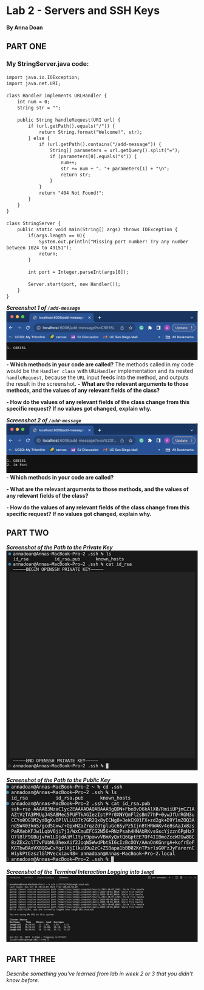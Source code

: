 # Lab 2 - Servers and SSH Keys
**By Anna Doan**

## PART ONE
### My StringServer.java code:
~~~
import java.io.IOException;
import java.net.URI;

class Handler implements URLHandler {
    int num = 0;
    String str = "";

    public String handleRequest(URI url) {
        if (url.getPath().equals("/")) {
            return String.format("Welcome!", str);
        } else {
            if (url.getPath().contains("/add-message")) {
                String[] parameters = url.getQuery().split("=");
                if (parameters[0].equals("s")) {
                    num++;
                    str += num + ". "+ parameters[1] + "\n";
                    return str;
                }
            }
            return "404 Not Found!";
        }
    }
}

class StringServer {
    public static void main(String[] args) throws IOException {
        if(args.length == 0){
            System.out.println("Missing port number! Try any number between 1024 to 49151");
            return;
        }

        int port = Integer.parseInt(args[0]);

        Server.start(port, new Handler());
    }
}
~~~
**_Screenshot 1 of `/add-message`_**
![image](lab2-pt1-ss1.png)
**- Which methods in your code are called?**
  The methods called in my code would be the `Handler class` with `URLHandler` implementation and its nested `handleRequest`, because the `URL` input feeds into the method, and outputs the result in the screenshot. 
**- What are the relevant arguments to those methods, and the values of any relevant fields of the class?**

**- How do the values of any relevant fields of the class change from this specific request? If no values got changed, explain why.**




**_Screenshot 2 of `/add-message`_**
![image](lab2-pt1-ss2.png)
**- Which methods in your code are called?**
  
**- What are the relevant arguments to those methods, and the values of any relevant fields of the class?**

**- How do the values of any relevant fields of the class change from this specific request? If no values got changed, explain why.**




## PART TWO
**_Screenshot of the Path to the Private Key_**
![image](lab2-pt2-priv.png)

**_Screenshot of the Path to the Public Key_**
![image](lab2-pt2-pub.png)

**_Screenshot of the Terminal Interaction Logging into `ieng6`_**
![image](lab2-pt2-login.png)

## PART THREE
_Describe something you've learned from lab in week 2 or 3 that you didn't know before._

